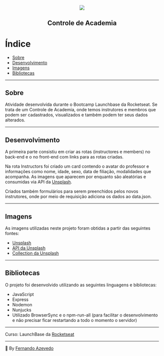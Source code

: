<h1 align="center">
  <img src ="https://camo.githubusercontent.com/268b1344409fac98c4eeda520482b6910c4ddcba/68747470733a2f2f73746f726167652e676f6f676c65617069732e636f6d2f676f6c64656e2d77696e642f626f6f7463616d702d6c61756e6368626173652f6c6f676f2e706e67" />
  <h2 align="center"> Controle de Academia </h2>
<h1>

# Índice

- [Sobre](#sobre)
- [Desenvolvimento](#desenvolvimento)
- [Imagens](#imagens)
- [Bibliotecas](#bibliotecas)
        
    
---

## Sobre<a name="sobre"></a>

Atividade desenvolvida durante o Bootcamp Launchbase da Rocketseat. Se trata de um Controle de Academia, onde temos instrutores e membros que podem ser cadastrados, visualizados e também podem ter seus dados alterados.

---

## Desenvolvimento<a name="desenvolvimento"></a>

A primeira parte consistiu em criar as rotas (instructores e members) no back-end e o no front-end com links para as rotas criadas.

Na rota Instructors foi criado um card contendo o avatar do professor e informações como nome, idade, sexo, data de filiação, modalidades que acompanha. As imagens que aparecem por enquanto são aleatórias e consumidas via API da [Unsplash](https://source.unsplash.com/).

Criados também formulários para serem preenchidos pelos novos instrutores, onde por meio de requisição adiciona os dados ao data.json.

---

## Imagens<a name="imagens"></a>

As imagens utilizadas neste projeto foram obtidas a partir das seguintes fontes:

- [Unsplash](https://unsplash.com/)
- [API da Unsplash](https://source.unsplash.com/)
- [Collection da Unsplash](https://unsplash.com/collections/19035194/gym)

---

## Bibliotecas<a name="bibliotecas"></a> 

O projeto foi desenvolvido utilizando as seguintes linguagens e bibliotecas:
  - JavaScript
  - Express
  - Nodemon
  - Nunjucks
  - Utilizado BrowserSync e o npm-run-all (para facilitar o desenvolvimento e não precisar ficar restartando a todo o momento o servidor)
  
---

Curso: LaunchBase da [Rocketseat](https://rocketseat.com.br/)

---

:triangular_flag_on_post: By [Fernando Azevedo](https://github.com/FernandoAz09)
